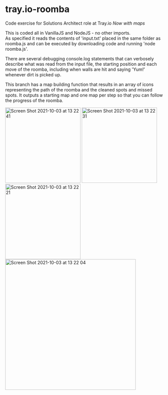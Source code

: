 # tray.io-roomba
Code exercise for Solutions Architect role at Tray.io 
*Now with maps*

This is coded all in VanillaJS and NodeJS - no other imports.  
As specified it reads the contents of 'input.txt' placed in the same folder as roomba.js
and can be executed by downloading code and running 'node roomba.js'.

There are several debugging console.log statements that can verbosely describe what was read from the input file, the starting position and each move of the roomba, including when walls are hit and saying 'Yum!' whenever dirt is picked up.

This branch has a map building function that results in an array of icons representing the path of the roomba and the cleaned spots and missed spots. It outputs a starting map and one map per step so that you can follow the progress of the roomba.

<img width="240" alt="Screen Shot 2021-10-03 at 13 22 41" src="https://user-images.githubusercontent.com/20652527/135766613-c97a3ff8-0f37-44ba-ab49-19da534f8907.png">
<img width="240" alt="Screen Shot 2021-10-03 at 13 22 31" src="https://user-images.githubusercontent.com/20652527/135766615-26290424-3dff-40b8-b53b-73c3d678501d.png">
<img width="240" alt="Screen Shot 2021-10-03 at 13 22 21" src="https://user-images.githubusercontent.com/20652527/135766616-a6922219-dec5-4394-b9bc-5fe414c1749c.png">
<img width="416" alt="Screen Shot 2021-10-03 at 13 22 04" src="https://user-images.githubusercontent.com/20652527/135766619-827e1080-3557-4e79-a646-c00f3b25c5b2.png">
